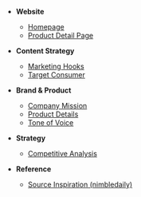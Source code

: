<!-- docs/_sidebar.md -->

*   **Website**
    *   [Homepage](homepage.md)
    *   [Product Detail Page](pdp.md)

*   **Content Strategy**
    *   [Marketing Hooks](hooks.md)
    *   [Target Consumer](consumer.md)

*   **Brand & Product**
    *   [Company Mission](company.md)
    *   [Product Details](product.md)
    *   [Tone of Voice](toneofvoice.md)

*   **Strategy**
    *   [Competitive Analysis](competitor_comp.md)

*   **Reference**
    *   [Source Inspiration (nimbledaily)](nimbledaily.md) 